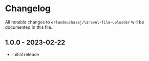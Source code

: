 # Changelog

All notable changes to `erlandmuchasaj/laravel-file-uploader` will be documented in this file.

## 1.0.0 - 2023-02-22

- initial release
